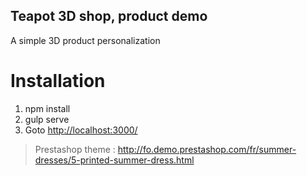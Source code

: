 Teapot 3D shop, product demo
----------------------------

A simple 3D product personalization


Installation
============

1. npm install
2. gulp serve
3. Goto <http://localhost:3000/>


> Prestashop theme :
> http://fo.demo.prestashop.com/fr/summer-dresses/5-printed-summer-dress.html
